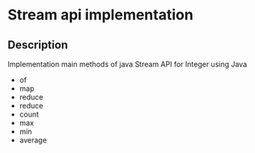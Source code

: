 # Stream api implementation

## Description

Implementation main methods of java Stream API for Integer using Java

+ of
+ map
+ reduce
+ reduce
+ count
+ max
+ min
+ average
